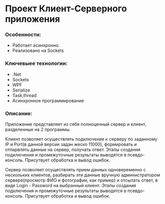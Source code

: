 Проект Клиент-Серверного приложения
===============================

### Особенности:
* Работает  асинхронно.
* Реализовано на Sockets

### Ключевыее технологии:
* .Net
* Sockets
* WPF
* Serialize
* Task,thread
* Асинхронное программирование

### Описание:

Приложение представляет из себя полноценный сервер и клиент, разделенные на 2 программы.

Клиент позволяет осуществлять подключение к серверу по заданному IP и Port(в данной версии задан жеско 11000), формировать и отпарвлять данные на сервер, получать ответ. 
Этапы создания подключения и промежуточные результаты выводятся в псевдо-консоль.
Присутвует обработка и вывод ошибок.

Сервер позволяет осуществлять прием данных одновеременно с нескольких клиентов, разбирать эти данные вручную администратором сервере(просмотр ФИО и фотографии, как пример) и отсылать ответ, в виде Login - Password на выбранный клиент.
Этапы создания подключения и промежуточные результаты выводятся в псевдо-консоль.
Присутвует обработка и вывод ошибок.